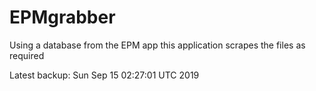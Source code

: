 # EPMgrabber
Using a database from the EPM app this application scrapes the files as required


Latest backup: Sun Sep 15 02:27:01 UTC 2019
